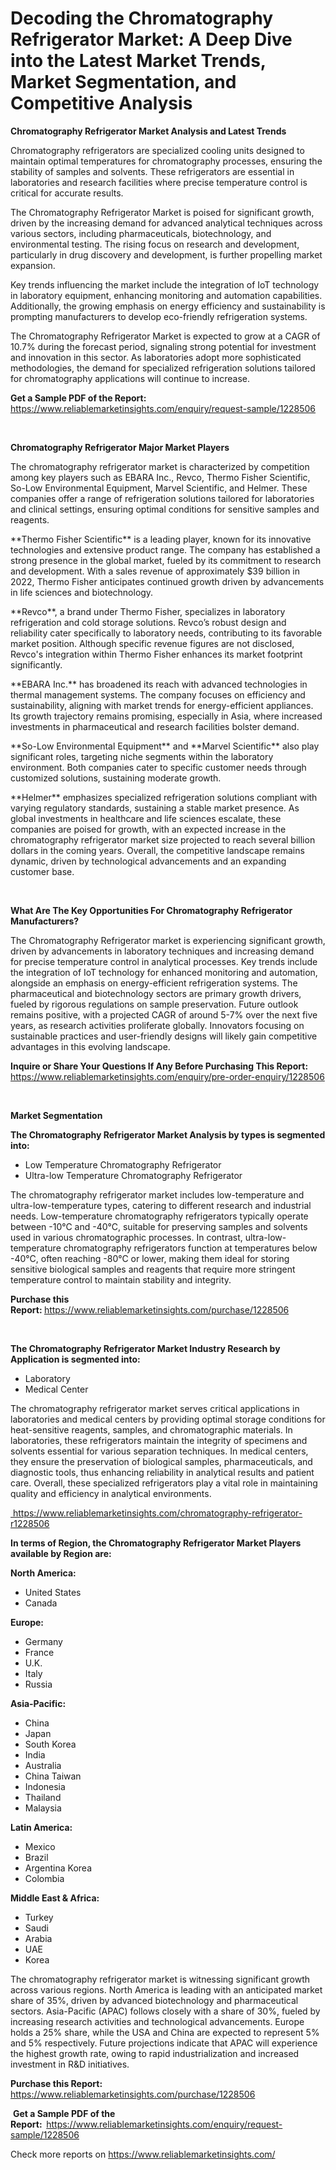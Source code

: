 <p><h1>Decoding the Chromatography Refrigerator Market: A Deep Dive into the Latest Market Trends, Market Segmentation, and Competitive Analysis</h1></p><p><strong>Chromatography Refrigerator Market Analysis and Latest Trends</strong></p>
<p><p>Chromatography refrigerators are specialized cooling units designed to maintain optimal temperatures for chromatography processes, ensuring the stability of samples and solvents. These refrigerators are essential in laboratories and research facilities where precise temperature control is critical for accurate results.</p><p>The Chromatography Refrigerator Market is poised for significant growth, driven by the increasing demand for advanced analytical techniques across various sectors, including pharmaceuticals, biotechnology, and environmental testing. The rising focus on research and development, particularly in drug discovery and development, is further propelling market expansion. </p><p>Key trends influencing the market include the integration of IoT technology in laboratory equipment, enhancing monitoring and automation capabilities. Additionally, the growing emphasis on energy efficiency and sustainability is prompting manufacturers to develop eco-friendly refrigeration systems. </p><p>The Chromatography Refrigerator Market is expected to grow at a CAGR of 10.7% during the forecast period, signaling strong potential for investment and innovation in this sector. As laboratories adopt more sophisticated methodologies, the demand for specialized refrigeration solutions tailored for chromatography applications will continue to increase.</p></p>
<p><strong>Get a Sample PDF of the Report:&nbsp;</strong> <a href="https://www.reliablemarketinsights.com/enquiry/request-sample/1228506?utm_campaign=1558&utm_medium=2&utm_source=Github&utm_content=ia&utm_term=18022025&utm_id=chromatography-refrigerator">https://www.reliablemarketinsights.com/enquiry/request-sample/1228506</a></p>
<p>&nbsp;</p>
<p><strong>Chromatography Refrigerator Major Market Players</strong></p>
<p><p>The chromatography refrigerator market is characterized by competition among key players such as EBARA Inc., Revco, Thermo Fisher Scientific, So-Low Environmental Equipment, Marvel Scientific, and Helmer. These companies offer a range of refrigeration solutions tailored for laboratories and clinical settings, ensuring optimal conditions for sensitive samples and reagents.</p><p>**Thermo Fisher Scientific** is a leading player, known for its innovative technologies and extensive product range. The company has established a strong presence in the global market, fueled by its commitment to research and development. With a sales revenue of approximately $39 billion in 2022, Thermo Fisher anticipates continued growth driven by advancements in life sciences and biotechnology.</p><p>**Revco**, a brand under Thermo Fisher, specializes in laboratory refrigeration and cold storage solutions. Revco’s robust design and reliability cater specifically to laboratory needs, contributing to its favorable market position. Although specific revenue figures are not disclosed, Revco's integration within Thermo Fisher enhances its market footprint significantly.</p><p>**EBARA Inc.** has broadened its reach with advanced technologies in thermal management systems. The company focuses on efficiency and sustainability, aligning with market trends for energy-efficient appliances. Its growth trajectory remains promising, especially in Asia, where increased investments in pharmaceutical and research facilities bolster demand.</p><p>**So-Low Environmental Equipment** and **Marvel Scientific** also play significant roles, targeting niche segments within the laboratory environment. Both companies cater to specific customer needs through customized solutions, sustaining moderate growth.</p><p>**Helmer** emphasizes specialized refrigeration solutions compliant with varying regulatory standards, sustaining a stable market presence. As global investments in healthcare and life sciences escalate, these companies are poised for growth, with an expected increase in the chromatography refrigerator market size projected to reach several billion dollars in the coming years. Overall, the competitive landscape remains dynamic, driven by technological advancements and an expanding customer base.</p></p>
<p>&nbsp;</p>
<p><strong>What Are The Key Opportunities For Chromatography Refrigerator Manufacturers?</strong></p>
<p><p>The Chromatography Refrigerator market is experiencing significant growth, driven by advancements in laboratory techniques and increasing demand for precise temperature control in analytical processes. Key trends include the integration of IoT technology for enhanced monitoring and automation, alongside an emphasis on energy-efficient refrigeration systems. The pharmaceutical and biotechnology sectors are primary growth drivers, fueled by rigorous regulations on sample preservation. Future outlook remains positive, with a projected CAGR of around 5-7% over the next five years, as research activities proliferate globally. Innovators focusing on sustainable practices and user-friendly designs will likely gain competitive advantages in this evolving landscape.</p></p>
<p><strong>Inquire or Share Your Questions If Any Before Purchasing This Report:</strong> <a href="https://www.reliablemarketinsights.com/enquiry/pre-order-enquiry/1228506?utm_campaign=1558&utm_medium=2&utm_source=Github&utm_content=ia&utm_term=18022025&utm_id=chromatography-refrigerator">https://www.reliablemarketinsights.com/enquiry/pre-order-enquiry/1228506</a></p>
<p>&nbsp;</p>
<p><strong>Market Segmentation</strong></p>
<p><strong>The Chromatography Refrigerator Market Analysis by types is segmented into:</strong></p>
<p><ul><li>Low Temperature Chromatography Refrigerator</li><li>Ultra-low Temperature Chromatography Refrigerator</li></ul></p>
<p><p>The chromatography refrigerator market includes low-temperature and ultra-low-temperature types, catering to different research and industrial needs. Low-temperature chromatography refrigerators typically operate between -10°C and -40°C, suitable for preserving samples and solvents used in various chromatographic processes. In contrast, ultra-low-temperature chromatography refrigerators function at temperatures below -40°C, often reaching -80°C or lower, making them ideal for storing sensitive biological samples and reagents that require more stringent temperature control to maintain stability and integrity.</p></p>
<p><strong>Purchase this Report:&nbsp;</strong><a href="https://www.reliablemarketinsights.com/purchase/1228506?utm_campaign=1558&utm_medium=2&utm_source=Github&utm_content=ia&utm_term=18022025&utm_id=chromatography-refrigerator">https://www.reliablemarketinsights.com/purchase/1228506</a></p>
<p>&nbsp;</p>
<p><strong>The Chromatography Refrigerator Market Industry Research by Application is segmented into:</strong></p>
<p><ul><li>Laboratory</li><li>Medical Center</li></ul></p>
<p><p>The chromatography refrigerator market serves critical applications in laboratories and medical centers by providing optimal storage conditions for heat-sensitive reagents, samples, and chromatographic materials. In laboratories, these refrigerators maintain the integrity of specimens and solvents essential for various separation techniques. In medical centers, they ensure the preservation of biological samples, pharmaceuticals, and diagnostic tools, thus enhancing reliability in analytical results and patient care. Overall, these specialized refrigerators play a vital role in maintaining quality and efficiency in analytical environments.</p></p>
<p><a href="https://www.reliablemarketinsights.com/chromatography-refrigerator-r1228506?utm_campaign=1558&utm_medium=2&utm_source=Github&utm_content=ia&utm_term=18022025&utm_id=chromatography-refrigerator">&nbsp;https://www.reliablemarketinsights.com/chromatography-refrigerator-r1228506</a></p>
<p><strong>In terms of Region, the Chromatography Refrigerator Market Players available by Region are:</strong></p>
<p>
    <p> <strong> North America: </strong>
        <ul>
            <li>United States</li>
            <li>Canada</li>
        </ul>
        </p> 
    <p> <strong> Europe: </strong>
        <ul>
            <li>Germany</li>
            <li>France</li>
            <li>U.K.</li>
            <li>Italy</li>
            <li>Russia</li>
        </ul>
        </p> 
    <p> <strong> Asia-Pacific: </strong>
        <ul>
            <li>China</li>
            <li>Japan</li>
            <li>South Korea</li>
            <li>India</li>
            <li>Australia</li>
            <li>China Taiwan</li>
            <li>Indonesia</li>
            <li>Thailand</li>
            <li>Malaysia</li>
        </ul>
        </p> 
    <p> <strong> Latin America: </strong>
        <ul>
            <li>Mexico</li>
            <li>Brazil</li>
            <li>Argentina Korea</li>
            <li>Colombia</li>
        </ul>
        </p> 
    <p> <strong> Middle East & Africa: </strong>
        <ul>
            <li>Turkey</li>
            <li>Saudi</li>
            <li>Arabia</li>
            <li>UAE</li>
            <li>Korea</li>
        </ul>
    </p>
    </p>
<p><p>The chromatography refrigerator market is witnessing significant growth across various regions. North America is leading with an anticipated market share of 35%, driven by advanced biotechnology and pharmaceutical sectors. Asia-Pacific (APAC) follows closely with a share of 30%, fueled by increasing research activities and technological advancements. Europe holds a 25% share, while the USA and China are expected to represent 5% and 5% respectively. Future projections indicate that APAC will experience the highest growth rate, owing to rapid industrialization and increased investment in R&D initiatives.</p></p>
<p><strong>Purchase this Report: </strong><a href="https://www.reliablemarketinsights.com/purchase/1228506?utm_campaign=1558&utm_medium=2&utm_source=Github&utm_content=ia&utm_term=18022025&utm_id=chromatography-refrigerator">https://www.reliablemarketinsights.com/purchase/1228506</a></p>
<p>&nbsp;<strong>Get a Sample PDF of the Report:&nbsp;&nbsp;</strong><a href="https://www.reliablemarketinsights.com/enquiry/request-sample/1228506?utm_campaign=1558&utm_medium=2&utm_source=Github&utm_content=ia&utm_term=18022025&utm_id=chromatography-refrigerator">https://www.reliablemarketinsights.com/enquiry/request-sample/1228506</a></p>
<p><strong></strong></p>
<p>Check more reports on <a href="https://www.reliablemarketinsights.com/?utm_campaign=1558&utm_medium=2&utm_source=Github&utm_content=ia&utm_term=18022025&utm_id=chromatography-refrigerator">https://www.reliablemarketinsights.com/</a></p>